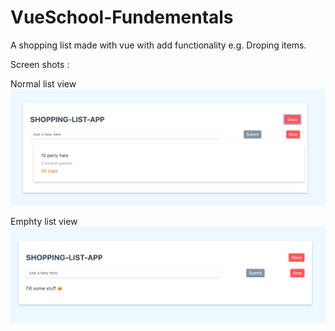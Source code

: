 # VueSchool-Fundementals
 A shopping list made with vue with add functionality e.g. Droping items.

Screen shots :
 
Normal list view 
![Screenshot](Pictures/Norlist.png)


Emphty list view
![Screenshot](Pictures/Emplist.png)
